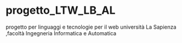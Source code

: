 # progetto_LTW_LB_AL

progetto per linguaggi e tecnologie per il web
università La Sapienza ,facoltà Ingegneria Informatica e Automatica

